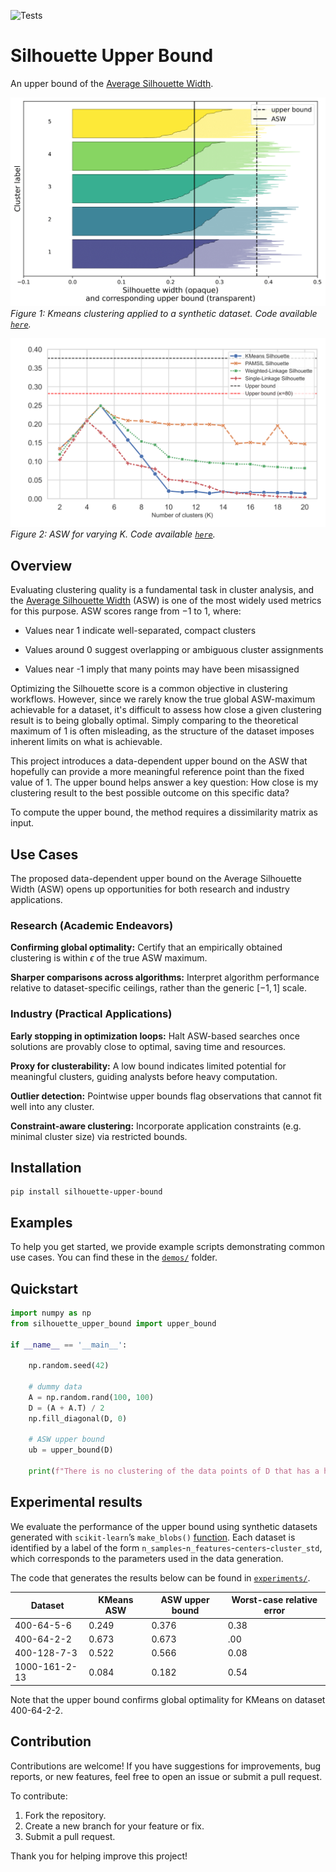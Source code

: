 ![Tests](https://github.com/hugo-strang/silhouette-upper-bound/actions/workflows/tests.yml/badge.svg?branch=main)

# Silhouette Upper Bound
An upper bound of the [Average Silhouette Width](https://en.wikipedia.org/wiki/Silhouette_(clustering)).

![Silhouette Samples](figures/silhouette_samples.png)
*Figure 1: Kmeans clustering applied to a synthetic dataset. Code available [`here`](./experiments/figure_silhouette_samples.py).*

![ASW vs K](figures/asw_vs_k.png)
*Figure 2: ASW for varying K. Code available [`here`](./experiments/figure_asw_vs_k.py).*

## Overview
Evaluating clustering quality is a fundamental task in cluster analysis, and the
[Average Silhouette Width](https://en.wikipedia.org/wiki/Silhouette_(clustering)) (ASW) is one of the most widely used metrics for this purpose. ASW scores range from $-1$ to $1$, where:

* Values near 1 indicate well-separated, compact clusters

* Values around 0 suggest overlapping or ambiguous cluster assignments

* Values near -1 imply that many points may have been misassigned

Optimizing the Silhouette score is a common objective in clustering workflows. However, since we rarely know the true global ASW-maximum achievable for a dataset, it's difficult to assess how close a given clustering result is to being globally optimal. Simply comparing to the theoretical maximum of 1 is often misleading, as the structure of the dataset imposes inherent limits on what is achievable.

This project introduces a data-dependent upper bound on the ASW that hopefully can provide a more meaningful reference point than the fixed value of 1. The upper bound helps answer a key question: How close is my clustering result to the best possible outcome on this specific data?

To compute the upper bound, the method requires a dissimilarity matrix as input.

## Use Cases

The proposed data-dependent upper bound on the Average Silhouette Width (ASW) opens up opportunities for both research and industry applications.

### Research (Academic Endeavors)

**Confirming global optimality:** Certify that an empirically obtained clustering is within $\epsilon$ of the true ASW maximum.

**Sharper comparisons across algorithms:** Interpret algorithm performance relative to dataset-specific ceilings, rather than the generic $[-1,1]$ scale.

### Industry (Practical Applications)

**Early stopping in optimization loops:** Halt ASW-based searches once solutions are provably close to optimal, saving time and resources.

**Proxy for clusterability:** A low bound indicates limited potential for meaningful clusters, guiding analysts before heavy computation.

**Outlier detection:** Pointwise upper bounds flag observations that cannot fit well into any cluster.

**Constraint-aware clustering:** Incorporate application constraints (e.g. minimal cluster size) via restricted bounds.

## Installation
```
pip install silhouette-upper-bound
```

## Examples

To help you get started, we provide example scripts demonstrating common use cases.
You can find these in the [`demos/`](./demos) folder.

## Quickstart
```python
import numpy as np
from silhouette_upper_bound import upper_bound

if __name__ == '__main__':

    np.random.seed(42)

    # dummy data
    A = np.random.rand(100, 100)
    D = (A + A.T) / 2
    np.fill_diagonal(D, 0)

    # ASW upper bound
    ub = upper_bound(D)

    print(f"There is no clustering of the data points of D that has a higher Silhouette score than {ub}.")
```

## Experimental results

We evaluate the performance of the upper bound using synthetic datasets generated with `scikit-learn`’s `make_blobs()` [function](https://scikit-learn.org/stable/modules/generated/sklearn.datasets.make_blobs.html). Each dataset is identified by a label of the form `n_samples`-`n_features`-`centers`-`cluster_std`, which corresponds to the parameters used in the data generation.

The code that generates the results below can be found in 
[`experiments/`](./experiments/table_asw_synthetic_data.py).

| Dataset | KMeans ASW | ASW upper bound | Worst-case relative error |
| --- | --- | --- | --- |
| 400-64-5-6 | 0.249 | 0.376 | 0.38 |
| 400-64-2-2 | 0.673 | 0.673 | .00 |
| 400-128-7-3 | 0.522 | 0.566 | 0.08 |
| 1000-161-2-13 | 0.084 | 0.182 | 0.54 |

Note that the upper bound confirms global optimality for KMeans on dataset 400-64-2-2.

## Contribution

Contributions are welcome! If you have suggestions for improvements, bug reports, or new features, feel free to open an issue or submit a pull request.

To contribute:

1. Fork the repository.
2. Create a new branch for your feature or fix.
3. Submit a pull request.

Thank you for helping improve this project!